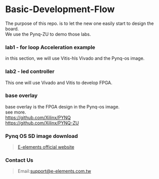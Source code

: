 # Basic-Development-Flow
The purpose of this repo. is to let the new one easily start to design the board.  
We use the Pynq-ZU to demo those labs.

### lab1 - for loop Acceleration example  
in this section, we will use Vitis-hls Vivado and the Pynq-os image. 
  
### lab2 - led controller  
This one will use Vivado and Vitis to develop FPGA.

### base overlay
base overlay is the FPGA design in the Pynq-os image.  
see more.  
https://github.com/Xilinx/PYNQ  
https://github.com/Xilinx/PYNQ-ZU

### Pynq OS SD image download  
>[E-elements official website](https://www.e-elements.com.tw/products/fpga_system/xup_pynq/pynq-zu/)  
### Contact Us  
>Email:support@e-elements.com.tw

